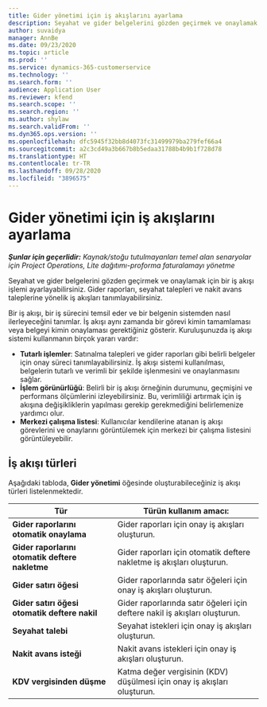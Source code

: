 ```yaml
---
title: Gider yönetimi için iş akışlarını ayarlama
description: Seyahat ve gider belgelerini gözden geçirmek ve onaylamak için kullanılan bir iş akışı işlemi ayarlayabilirsiniz.
author: suvaidya
manager: AnnBe
ms.date: 09/23/2020
ms.topic: article
ms.prod: ''
ms.service: dynamics-365-customerservice
ms.technology: ''
ms.search.form: ''
audience: Application User
ms.reviewer: kfend
ms.search.scope: ''
ms.search.region: ''
ms.author: shylaw
ms.search.validFrom: ''
ms.dyn365.ops.version: ''
ms.openlocfilehash: dfc5945f32bb8d4073fc31499979ba279fef66a4
ms.sourcegitcommit: a2c3cd49a3b667b8b5edaa31788b4b9b1f728d78
ms.translationtype: HT
ms.contentlocale: tr-TR
ms.lasthandoff: 09/28/2020
ms.locfileid: "3896575"
---
```

# <a name="set-up-workflows-for-expense-management"></a>Gider yönetimi için iş akışlarını ayarlama

_**Şunlar için geçerlidir:** Kaynak/stoğu tutulmayanları temel alan senaryolar için Project Operations, Lite dağıtımı-proforma faturalamayı yönetme_

Seyahat ve gider belgelerini gözden geçirmek ve onaylamak için bir iş akışı işlemi ayarlayabilirsiniz. Gider raporları, seyahat talepleri ve nakit avans taleplerine yönelik iş akışları tanımlayabilirsiniz.

Bir iş akışı, bir iş sürecini temsil eder ve bir belgenin sistemden nasıl ilerleyeceğini tanımlar. İş akışı aynı zamanda bir görevi kimin tamamlaması veya belgeyi kimin onaylaması gerektiğiniz gösterir. Kuruluşunuzda iş akışı sistemi kullanmanın birçok yararı vardır:

- **Tutarlı işlemler**: Satınalma talepleri ve gider raporları gibi belirli belgeler için onay süreci tanımlayabilirsiniz. İş akışı sistemi kullanılması, belgelerin tutarlı ve verimli bir şekilde işlenmesini ve onaylanmasını sağlar.
- **İşlem görünürlüğü**: Belirli bir iş akışı örneğinin durumunu, geçmişini ve performans ölçümlerini izleyebilirsiniz. Bu, verimliliği artırmak için iş akışına değişikliklerin yapılması gerekip gerekmediğini belirlemenize yardımcı olur.
- **Merkezi çalışma listesi**: Kullanıcılar kendilerine atanan iş akışı görevlerini ve onaylarını görüntülemek için merkezi bir çalışma listesini görüntüleyebilir. 

## <a name="workflow-types"></a>İş akışı türleri

Aşağıdaki tabloda, **Gider yönetimi** öğesinde oluşturabileceğiniz iş akışı türleri listelenmektedir.


|              <strong>Tür</strong>              |                   <strong>Türün kullanım amacı:</strong>                   |
|-------------------------------------------------|-----------------------------------------------------------------------|
|   <strong>Gider raporlarını otomatik onaylama</strong> |            Gider raporları için onay iş akışları oluşturun.             |
|  <strong>Gider raporlarını otomatik deftere nakletme</strong>   |        Gider raporları için otomatik deftere nakletme iş akışları oluşturun.        |
|       <strong>Gider satırı öğesi</strong>        |     Gider raporlarında satır öğeleri için onay iş akışları oluşturun.      |
| <strong>Gider satırı öğesi otomatik deftere nakil</strong> | Gider raporlarında satır öğeleri için deftere nakil iş akışları oluşturun. |
|       <strong>Seyahat talebi</strong>       |          Seyahat istekleri için onay iş akışları oluşturun.           |
|      <strong>Nakit avans isteği</strong>      |         Nakit avans istekleri için onay iş akışları oluşturun.          |
|        <strong>KDV vergisinden düşme</strong>        | Katma değer vergisinin (KDV) düşülmesi için onay iş akışları oluşturun.  |
